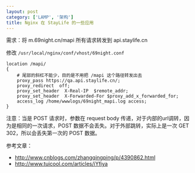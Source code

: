 ```yaml
---
layout: post
category: ['LAMP', '架构']
title: Nginx 在 StayLife 的一些应用
---
```


需求：将 m.69night.cn/mapi 所有请求转发到 api.staylife.cn

修改 `/usr/local/nginx/conf/vhost/69night.conf`

    location /mapi/
    {
        # 尾部的斜杠不能少，目的是不用把 /mapi 这个路径转发出去
        proxy_pass https://qa.api.staylife.cn/;
        proxy_redirect  off;
        proxy_set_header  X-Real-IP  $remote_addr;
        proxy_set_header  X-Forwarded-For $proxy_add_x_forwarded_for;
        access_log /home/wwwlogs/69night_mapi.log access;
    }

注意：当是 POST 请求时，参数在 request body 传递，对于内部的url调转，因为是相同的一次请求，POST 数据不会丢失。对于外部跳转，实际上是一次 GET 302，所以会丢失第一次的 POST 数据。

参考文章：

- <http://www.cnblogs.com/zhangqingping/p/4390862.html>
- <http://www.tuicool.com/articles/iYfiya>